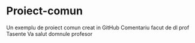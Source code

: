 # Proiect-comun
Un exemplu de proiect comun creat in GitHub
Comentariu facut de dl prof Tasente
Va salut domnule profesor
